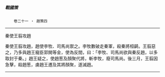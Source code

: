

##### 戰國策
　　`卷二十一 ‧ 趙策四`

* * *

秦使王翦攻趙

秦使王翦攻趙，趙使李牧、司馬尚禦之。李牧數破走秦軍，殺秦將桓齮。王翦惡之，乃多與趙王寵臣郭開等金，使為反間，曰：「李牧、司馬尚欲與秦反趙，以多取封于秦。」趙王疑之，使趙葱及顏聚代將，斬李牧，廢司馬尚。後三月，王翦因急擊，殺趙葱，虜趙王遷及其將顏聚，遂滅趙。

* * *

